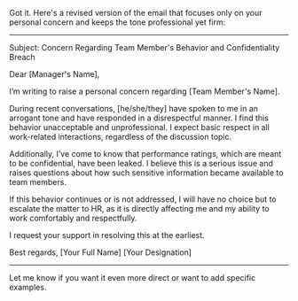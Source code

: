 Got it. Here's a revised version of the email that focuses only on your personal concern and keeps the tone professional yet firm:


---

Subject: Concern Regarding Team Member's Behavior and Confidentiality Breach

Dear [Manager's Name],

I’m writing to raise a personal concern regarding [Team Member's Name].

During recent conversations, [he/she/they] have spoken to me in an arrogant tone and have responded in a disrespectful manner. I find this behavior unacceptable and unprofessional. I expect basic respect in all work-related interactions, regardless of the discussion topic.

Additionally, I’ve come to know that performance ratings, which are meant to be confidential, have been leaked. I believe this is a serious issue and raises questions about how such sensitive information became available to team members.

If this behavior continues or is not addressed, I will have no choice but to escalate the matter to HR, as it is directly affecting me and my ability to work comfortably and respectfully.

I request your support in resolving this at the earliest.

Best regards,
[Your Full Name]
[Your Designation]


---

Let me know if you want it even more direct or want to add specific examples.